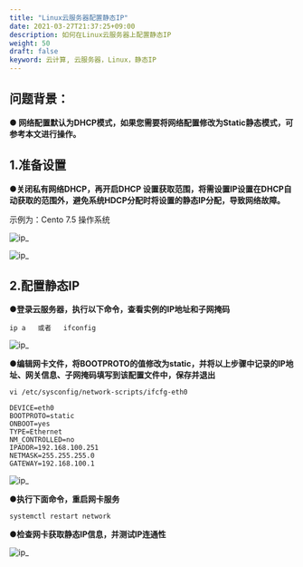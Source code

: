 ```yaml
---
title: "Linux云服务器配置静态IP"
date: 2021-03-27T21:37:25+09:00
description: 如何在Linux云服务器上配置静态IP
weight: 50
draft: false
keyword: 云计算, 云服务器，Linux，静态IP
---
```


## 问题背景：

**● 网络配置默认为DHCP模式，如果您需要将网络配置修改为Static静态模式，可参考本文进行操作。**



## 1.准备设置

●**关闭私有网络DHCP，再开启DHCP 设置获取范围，将需设置IP设置在DHCP自动获取的范围外，避免系统HDCP分配时将设置的静态IP分配，导致网络故障。**

示例为：Cento 7.5 操作系统

 ![ip_](../../_images/ip_1.png )

 ![ip_](../../_images/ip_2.png)


## 2.配置静态IP

●**登录云服务器，执行以下命令，查看实例的IP地址和子网掩码**

```
ip a   或者   ifconfig
```
 ![ip_](../../_images/ip_3.png)

●**编辑网卡文件，将BOOTPROTO的值修改为static，并将以上步骤中记录的IP地址、网关信息、子网掩码填写到该配置文件中，保存并退出**

```
vi /etc/sysconfig/network-scripts/ifcfg-eth0

DEVICE=eth0
BOOTPROTO=static
ONBOOT=yes
TYPE=Ethernet
NM_CONTROLLED=no
IPADDR=192.168.100.251
NETMASK=255.255.255.0
GATEWAY=192.168.100.1 

```
 ![ip_](../../_images/ip_4.png)

**●执行下面命令，重启网卡服务**
```
systemctl restart network
```

**●检查网卡获取静态IP信息，并测试IP连通性**

 ![ip_](../../_images/ip_5.png)